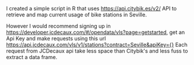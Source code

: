 I created a simple script in R that uses https://api.citybik.es/v2/ API to retrieve and map current usage of bike stations in Seville.

However I would recommend signing up in https://developer.jcdecaux.com/#/opendata/vls?page=getstarted, get an Api Key and make requests using this url https://api.jcdecaux.com/vls/v1/stations?contract=Seville&apiKey={}
Each request from JCDecaux api take less space than Citybik's and less fuss to extract a data frame. 

